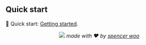 ## Quick start
🚀 Quick start: [Getting started](https://ovi.swo.moe/docs/getting-started).
<div align="center">
  <img src="./public/footer.png" />
  <em>made with ❤️ by <a href="https://spencerwoo.com">spencer woo</a></em>
</div>
